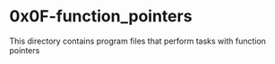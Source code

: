 # 0x0F-function_pointers

This directory contains program files that perform tasks with function pointers
